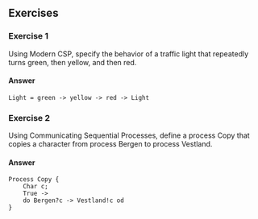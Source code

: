 ## Exercises

### Exercise 1

Using Modern CSP, specify the behavior of a traffic light that repeatedly turns green, then yellow, and
then red.

#### Answer

`Light = green -> yellow -> red -> Light`

### Exercise 2

Using Communicating Sequential Processes, define a process Copy that copies a character from
process Bergen to process Vestland.

#### Answer

```
Process Copy {
    Char c;
    True ->
    do Bergen?c -> Vestland!c od
}
```


